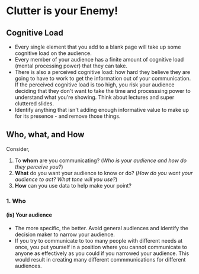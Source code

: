 # Clutter is your Enemy!

## Cognitive Load
- Every single element that you add to a blank page will take up some cognitive load on the audience.
- Every member of your audience has a finite amount of cognitive load (mental processing power) that they can take.
- There is also a perceived cognitive load: how hard they believe they are going to have to work to get the information out of your communication. If the perceived cognitive load is too high, you risk your audience deciding that they don't want to take the time and processsing power to understand what you're showing. Think about lectures and super cluttered slides.
- Identify anything that isn't adding enough informative value to make up for its presence - and remove those things. 

## Who, what, and How
Consider, 
1. To **whom** are you communicating? (_Who is your audience and how do they perceive you?_)
2. **What** do you want your audience to know or do? (_How do you want your audience to act? What tone will you use?_)
3. **How** can you use data to help make your point?

### 1. Who
#### (is) Your audience 
- The more specific, the better. Avoid general audiences and identify the decision maker to narrow your audience.
- If you try to communicate to too many people with different needs at once, you put yourself in a position where you cannot communicate to anyone as effectively as you could if you narrowed your audience. This would result in creating many different commmunications for different audiences.
  
